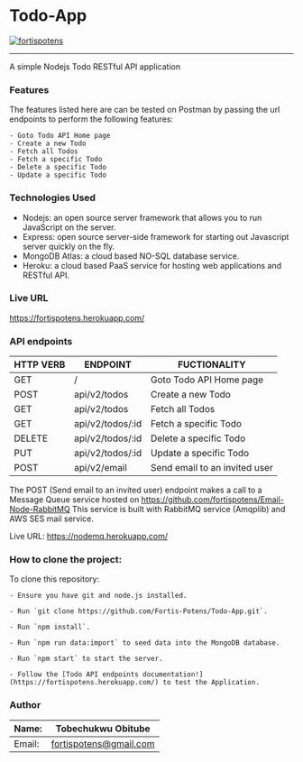 # Todo-App

[![fortispotens](https://circleci.com/gh/Fortis-Potens/Todo-App.svg?style=svg)](https://app.circleci.com/pipelines/github/fortispotens/Todo-App)

<hr />
A simple Nodejs Todo RESTful API application

### Features

The features listed here are can be tested on Postman by passing the url endpoints to perform the following features:

```
- Goto Todo API Home page
- Create a new Todo
- Fetch all Todos
- Fetch a specific Todo
- Delete a specific Todo
- Update a specific Todo
```

### Technologies Used

- Nodejs: an open source server framework that allows you to run JavaScript on the server.
- Express: open source server-side framework for starting out Javascript server quickly on the fly.
- MongoDB Atlas: a cloud based NO-SQL database service.
- Heroku: a cloud based PaaS service for hosting web applications and RESTful API.

### Live URL

https://fortispotens.herokuapp.com/

### API endpoints

| HTTP VERB | ENDPOINT         | FUCTIONALITY                  |
| --------- | ---------------- | ----------------------------- |
| GET       | /                | Goto Todo API Home page       |
| POST      | api/v2/todos     | Create a new Todo             |
| GET       | api/v2/todos     | Fetch all Todos               |
| GET       | api/v2/todos/:id | Fetch a specific Todo         |
| DELETE    | api/v2/todos/:id | Delete a specific Todo        |
| PUT       | api/v2/todos/:id | Update a specific Todo        |
| POST      | api/v2/email     | Send email to an invited user |

The POST (Send email to an invited user) endpoint makes a call to a Message Queue service hosted on https://github.com/fortispotens/Email-Node-RabbitMQ
This service is built with RabbitMQ service (Amqplib) and AWS SES mail service.

Live URL: https://nodemq.herokuapp.com/

### How to clone the project:

To clone this repository:

```
- Ensure you have git and node.js installed.

- Run `git clone https://github.com/Fortis-Potens/Todo-App.git`.

- Run `npm install`.

- Run `npm run data:import` to seed data into the MongoDB database.

- Run `npm start` to start the server.

- Follow the [Todo API endpoints documentation!](https://fortispotens.herokuapp.com/) to test the Application.
```

### Author

| Name:  | Tobechukwu Obitube     |
| ------ | ---------------------- |
| Email: | fortispotens@gmail.com |
